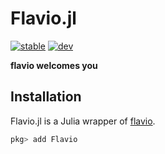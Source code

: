 # Flavio.jl

[![stable](https://img.shields.io/badge/docs-stable-blue.svg)](https://mrbuche.github.io/Flavio.jl/stable)
[![dev](https://img.shields.io/badge/docs-dev-blue.svg)](https://mrbuche.github.io/Flavio.jl/dev)

**flavio welcomes you**

## Installation

Flavio.jl is a Julia wrapper of [flavio](https://github.com/mrbuche/flavio).

```julia
pkg> add Flavio
```
